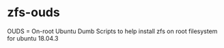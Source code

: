 # zfs-ouds
OUDS = On-root Ubuntu Dumb Scripts to help install zfs on root filesystem for ubuntu 18.04.3
